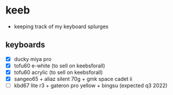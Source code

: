 # keeb
- keeping track of my keyboard splurges

## keyboards
- [x] ducky miya pro
- [x] tofu60 e-white (to sell on keebsforall)
- [x] tofu60 acrylic (to sell on keebsforall)
- [x] sangeo65 + aliaz silent 70g + gmk space cadet ii
- [ ] kbd67 lite r3 + gateron pro yellow + bingsu (expected q3 2022)
